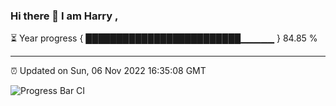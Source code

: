 ### Hi there 👋 I am Harry , 

⏳ Year progress { █████████████████████████▁▁▁▁▁ } 84.85 %

---

⏰ Updated on Sun, 06 Nov 2022 16:35:08 GMT

![Progress Bar CI](https://github.com/duykhang68/duykhang68/workflows/Progress%20Bar%20CI/badge.svg)
